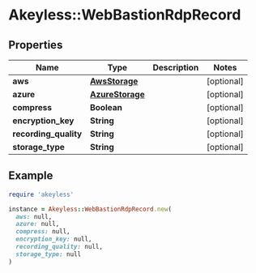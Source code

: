 # Akeyless::WebBastionRdpRecord

## Properties

| Name | Type | Description | Notes |
| ---- | ---- | ----------- | ----- |
| **aws** | [**AwsStorage**](AwsStorage.md) |  | [optional] |
| **azure** | [**AzureStorage**](AzureStorage.md) |  | [optional] |
| **compress** | **Boolean** |  | [optional] |
| **encryption_key** | **String** |  | [optional] |
| **recording_quality** | **String** |  | [optional] |
| **storage_type** | **String** |  | [optional] |

## Example

```ruby
require 'akeyless'

instance = Akeyless::WebBastionRdpRecord.new(
  aws: null,
  azure: null,
  compress: null,
  encryption_key: null,
  recording_quality: null,
  storage_type: null
)
```

